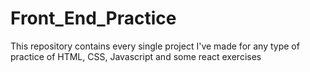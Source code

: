 # Front_End_Practice
This repository contains every single project I've made for any type of practice of HTML, CSS, Javascript and some react exercises
